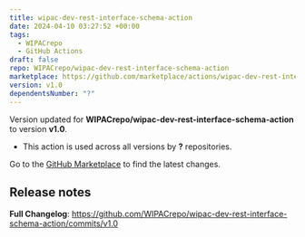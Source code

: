 ```yaml
---
title: wipac-dev-rest-interface-schema-action
date: 2024-04-10 03:27:52 +00:00
tags:
  - WIPACrepo
  - GitHub Actions
draft: false
repo: WIPACrepo/wipac-dev-rest-interface-schema-action
marketplace: https://github.com/marketplace/actions/wipac-dev-rest-interface-schema-action
version: v1.0
dependentsNumber: "?"
---
```



Version updated for **WIPACrepo/wipac-dev-rest-interface-schema-action** to version **v1.0**.
- This action is used across all versions by **?** repositories.

Go to the [GitHub Marketplace](https://github.com/marketplace/actions/wipac-dev-rest-interface-schema-action) to find the latest changes.

## Release notes

**Full Changelog**: https://github.com/WIPACrepo/wipac-dev-rest-interface-schema-action/commits/v1.0
